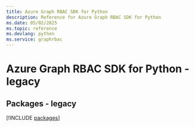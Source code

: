 ```yaml
---
title: Azure Graph RBAC SDK for Python
description: Reference for Azure Graph RBAC SDK for Python
ms.date: 05/02/2025
ms.topic: reference
ms.devlang: python
ms.service: graphrbac
---
```

# Azure Graph RBAC SDK for Python - legacy
## Packages - legacy
[!INCLUDE [packages](graph-rbac-index.md)]